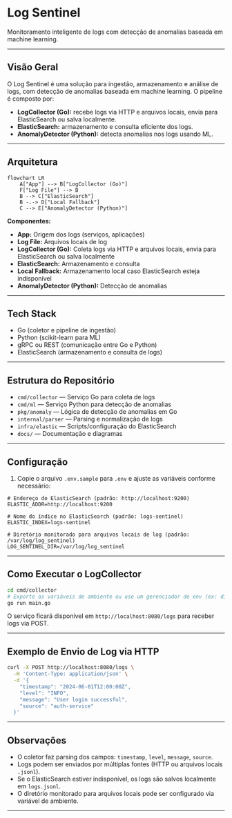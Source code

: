 # Log Sentinel

Monitoramento inteligente de logs com detecção de anomalias baseada em machine learning.

---

## Visão Geral

O Log Sentinel é uma solução para ingestão, armazenamento e análise de logs, com detecção de anomalias baseada em machine learning. O pipeline é composto por:

- **LogCollector (Go):** recebe logs via HTTP e arquivos locais, envia para ElasticSearch ou salva localmente.
- **ElasticSearch:** armazenamento e consulta eficiente dos logs.
- **AnomalyDetector (Python):** detecta anomalias nos logs usando ML.

---

## Arquitetura

```mermaid
flowchart LR
    A["App"] --> B["LogCollector (Go)"]
    F["Log File"] --> B
    B --> C["ElasticSearch"]
    B -.-> D["Local Fallback"]
    C --> E["AnomalyDetector (Python)"]
```

**Componentes:**

- **App:** Origem dos logs (serviços, aplicações)
- **Log File:** Arquivos locais de log
- **LogCollector (Go):** Coleta logs via HTTP e arquivos locais, envia para ElasticSearch ou salva localmente
- **ElasticSearch:** Armazenamento e consulta
- **Local Fallback:** Armazenamento local caso ElasticSearch esteja indisponível
- **AnomalyDetector (Python):** Detecção de anomalias

---

## Tech Stack

- Go (coletor e pipeline de ingestão)
- Python (scikit-learn para ML)
- gRPC ou REST (comunicação entre Go e Python)
- ElasticSearch (armazenamento e consulta de logs)

---

## Estrutura do Repositório

- `cmd/collector` — Serviço Go para coleta de logs
- `cmd/ml` — Serviço Python para detecção de anomalias
- `pkg/anomaly` — Lógica de detecção de anomalias em Go
- `internal/parser` — Parsing e normalização de logs
- `infra/elastic` — Scripts/configuração do ElasticSearch
- `docs/` — Documentação e diagramas

---

## Configuração

1. Copie o arquivo `.env.sample` para `.env` e ajuste as variáveis conforme necessário:

```env
# Endereço do ElasticSearch (padrão: http://localhost:9200)
ELASTIC_ADDR=http://localhost:9200

# Nome do índice no ElasticSearch (padrão: logs-sentinel)
ELASTIC_INDEX=logs-sentinel

# Diretório monitorado para arquivos locais de log (padrão: /var/log/log_sentinel)
LOG_SENTINEL_DIR=/var/log/log_sentinel
```

---

## Como Executar o LogCollector

```sh
cd cmd/collector
# Exporte as variáveis de ambiente ou use um gerenciador de env (ex: direnv, dotenv)
go run main.go
```

O serviço ficará disponível em `http://localhost:8080/logs` para receber logs via POST.

---

## Exemplo de Envio de Log via HTTP

```sh
curl -X POST http://localhost:8080/logs \
  -H 'Content-Type: application/json' \
  -d '{
    "timestamp": "2024-06-01T12:00:00Z",
    "level": "INFO",
    "message": "User login successful",
    "source": "auth-service"
  }'
```

---

## Observações

- O coletor faz parsing dos campos: `timestamp`, `level`, `message`, `source`.
- Logs podem ser enviados por múltiplas fontes (HTTP ou arquivos locais `.jsonl`).
- Se o ElasticSearch estiver indisponível, os logs são salvos localmente em `logs.jsonl`.
- O diretório monitorado para arquivos locais pode ser configurado via variável de ambiente.

---
